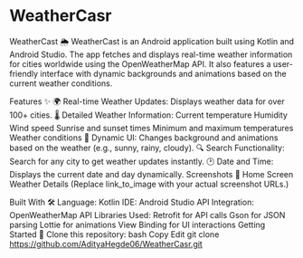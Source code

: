 # WeatherCasr
WeatherCast 🌦️
WeatherCast is an Android application built using Kotlin and Android Studio. The app fetches and displays real-time weather information for cities worldwide using the OpenWeatherMap API. It also features a user-friendly interface with dynamic backgrounds and animations based on the current weather conditions.

Features ✨
🌍 Real-time Weather Updates: Displays weather data for over 100+ cities.
🌡️ Detailed Weather Information:
Current temperature
Humidity
Wind speed
Sunrise and sunset times
Minimum and maximum temperatures
Weather conditions
🎨 Dynamic UI:
Changes background and animations based on the weather (e.g., sunny, rainy, cloudy).
🔍 Search Functionality: Search for any city to get weather updates instantly.
🕑 Date and Time: Displays the current date and day dynamically.
Screenshots 📸
Home Screen	Weather Details
(Replace link_to_image with your actual screenshot URLs.)

Built With 🛠️
Language: Kotlin
IDE: Android Studio
API Integration: OpenWeatherMap API
Libraries Used:
Retrofit for API calls
Gson for JSON parsing
Lottie for animations
View Binding for UI interactions
Getting Started 🚀
Clone this repository:
bash
Copy
Edit
git clone https://github.com/AdityaHegde06/WeatherCasr.git


